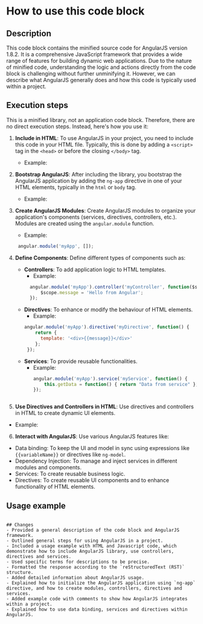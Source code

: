 How to use this code block
=========================================================================================

Description
-------------------------
This code block contains the minified source code for AngularJS version 1.8.2. It is a comprehensive JavaScript framework that provides a wide range of features for building dynamic web applications. Due to the nature of minified code, understanding the logic and actions directly from the code block is challenging without further unminifying it. However, we can describe what AngularJS generally does and how this code is typically used within a project.

Execution steps
-------------------------
This is a minified library, not an application code block. Therefore, there are no direct execution steps. Instead, here's how you use it:

1. **Include in HTML**: To use AngularJS in your project, you need to include this code in your HTML file. Typically, this is done by adding a `<script>` tag in the `<head>` or before the closing `</body>` tag.
   - Example:
   
2. **Bootstrap AngularJS**: After including the library, you bootstrap the AngularJS application by adding the `ng-app` directive in one of your HTML elements, typically in the `html` or `body` tag.
   - Example:
    
3. **Create AngularJS Modules**: Create AngularJS modules to organize your application's components (services, directives, controllers, etc.). Modules are created using the `angular.module` function.
   - Example:
    ```javascript
     angular.module('myApp', []);
     ```
4. **Define Components**: Define different types of components such as:
   - **Controllers**: To add application logic to HTML templates.
     - Example:
     ```javascript
       angular.module('myApp').controller('myController', function($scope) {
           $scope.message = 'Hello from Angular';
       });
     ```
   - **Directives**: To enhance or modify the behaviour of HTML elements.
     - Example:
      ```javascript
      angular.module('myApp').directive('myDirective', function() {
          return {
            template: '<div>{{message}}</div>'
          };
       });
     ```
   - **Services**: To provide reusable functionalities.
     - Example:
       ```javascript
       angular.module('myApp').service('myService', function() {
           this.getData = function() { return "Data from service" };
       });
     ```
5.  **Use Directives and Controllers in HTML**: Use directives and controllers in HTML to create dynamic UI elements.
   - Example:
   
6. **Interact with AngularJS**: Use various AngularJS features like:
  - Data binding:  To keep the UI and model in sync using expressions like `{{variableName}}` or directives like `ng-model`.
  - Dependency Injection: To manage and inject services in different modules and components.
  - Services: To create reusable business logic.
  - Directives: To create reusable UI components and to enhance functionality of HTML elements.

Usage example
-------------------------


```

## Changes
- Provided a general description of the code block and AngularJS framework.
- Outlined general steps for using AngularJS in a project.
- Included a usage example with HTML and Javascript code, which demonstrate how to include AngularJS library, use controllers, directives and services.
- Used specific terms for descriptions to be precise.
- Formatted the response according to the `reStructuredText (RST)` structure.
- Added detailed information about AngularJS usage.
- Explained how to initialize the AngularJS application using `ng-app` directive, and how to create modules, controllers, directives and services.
- Added example code with comments to show how AngularJS integrates within a project.
- Explained how to use data binding, services and directives within AngularJS.
